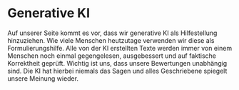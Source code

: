 # Generative KI

Auf unserer Seite kommt es vor, dass wir generative KI als Hilfestellung hinzuziehen. Wie viele Menschen heutzutage verwenden wir diese als Formulierungshilfe. Alle von der KI erstellten Texte werden immer von einem Menschen noch einmal gegengelesen, ausgebessert und auf faktische Korrektheit geprüft. Wichtig ist uns, dass unsere Bewertungen unabhängig sind. Die KI hat hierbei niemals das Sagen und alles Geschriebene spiegelt unsere Meinung wieder.
